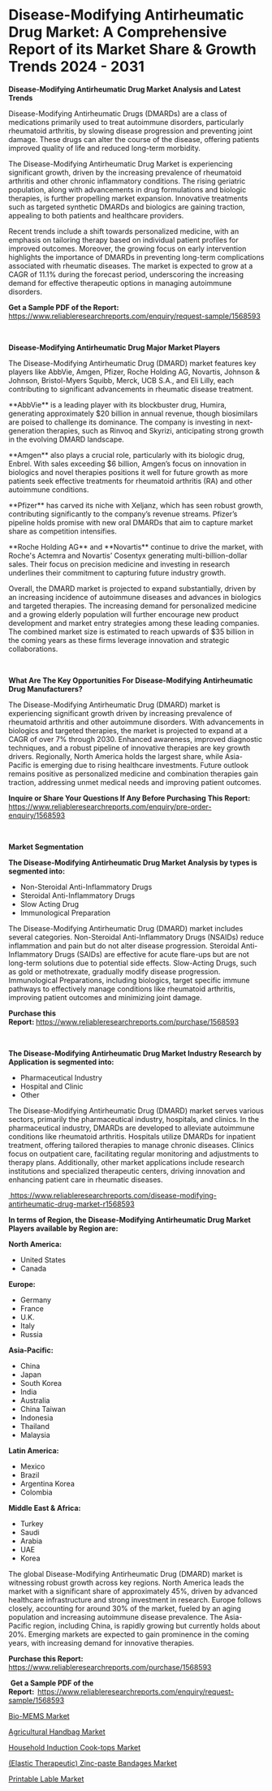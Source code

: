 <p><h1>Disease-Modifying Antirheumatic Drug Market: A Comprehensive Report of its Market Share & Growth Trends 2024 - 2031</h1></p><p><strong>Disease-Modifying Antirheumatic Drug Market Analysis and Latest Trends</strong></p>
<p><p>Disease-Modifying Antirheumatic Drugs (DMARDs) are a class of medications primarily used to treat autoimmune disorders, particularly rheumatoid arthritis, by slowing disease progression and preventing joint damage. These drugs can alter the course of the disease, offering patients improved quality of life and reduced long-term morbidity.</p><p>The Disease-Modifying Antirheumatic Drug Market is experiencing significant growth, driven by the increasing prevalence of rheumatoid arthritis and other chronic inflammatory conditions. The rising geriatric population, along with advancements in drug formulations and biologic therapies, is further propelling market expansion. Innovative treatments such as targeted synthetic DMARDs and biologics are gaining traction, appealing to both patients and healthcare providers.</p><p>Recent trends include a shift towards personalized medicine, with an emphasis on tailoring therapy based on individual patient profiles for improved outcomes. Moreover, the growing focus on early intervention highlights the importance of DMARDs in preventing long-term complications associated with rheumatic diseases. The market is expected to grow at a CAGR of 11.1% during the forecast period, underscoring the increasing demand for effective therapeutic options in managing autoimmune disorders.</p></p>
<p><strong>Get a Sample PDF of the Report:&nbsp;</strong> <a href="https://www.reliableresearchreports.com/enquiry/request-sample/1568593?utm_campaign=13&utm_medium=2&utm_source=Github&utm_content=ia&utm_term=14102024&utm_id=disease-modifying-antirheumatic-drug">https://www.reliableresearchreports.com/enquiry/request-sample/1568593</a></p>
<p>&nbsp;</p>
<p><strong>Disease-Modifying Antirheumatic Drug Major Market Players</strong></p>
<p><p>The Disease-Modifying Antirheumatic Drug (DMARD) market features key players like AbbVie, Amgen, Pfizer, Roche Holding AG, Novartis, Johnson & Johnson, Bristol-Myers Squibb, Merck, UCB S.A., and Eli Lilly, each contributing to significant advancements in rheumatic disease treatment.</p><p>**AbbVie** is a leading player with its blockbuster drug, Humira, generating approximately $20 billion in annual revenue, though biosimilars are poised to challenge its dominance. The company is investing in next-generation therapies, such as Rinvoq and Skyrizi, anticipating strong growth in the evolving DMARD landscape.</p><p>**Amgen** also plays a crucial role, particularly with its biologic drug, Enbrel. With sales exceeding $6 billion, Amgen’s focus on innovation in biologics and novel therapies positions it well for future growth as more patients seek effective treatments for rheumatoid arthritis (RA) and other autoimmune conditions.</p><p>**Pfizer** has carved its niche with Xeljanz, which has seen robust growth, contributing significantly to the company’s revenue streams. Pfizer’s pipeline holds promise with new oral DMARDs that aim to capture market share as competition intensifies.</p><p>**Roche Holding AG** and **Novartis** continue to drive the market, with Roche's Actemra and Novartis’ Cosentyx generating multi-billion-dollar sales. Their focus on precision medicine and investing in research underlines their commitment to capturing future industry growth.</p><p>Overall, the DMARD market is projected to expand substantially, driven by an increasing incidence of autoimmune diseases and advances in biologics and targeted therapies. The increasing demand for personalized medicine and a growing elderly population will further encourage new product development and market entry strategies among these leading companies. The combined market size is estimated to reach upwards of $35 billion in the coming years as these firms leverage innovation and strategic collaborations.</p></p>
<p>&nbsp;</p>
<p><strong>What Are The Key Opportunities For Disease-Modifying Antirheumatic Drug Manufacturers?</strong></p>
<p><p>The Disease-Modifying Antirheumatic Drug (DMARD) market is experiencing significant growth driven by increasing prevalence of rheumatoid arthritis and other autoimmune disorders. With advancements in biologics and targeted therapies, the market is projected to expand at a CAGR of over 7% through 2030. Enhanced awareness, improved diagnostic techniques, and a robust pipeline of innovative therapies are key growth drivers. Regionally, North America holds the largest share, while Asia-Pacific is emerging due to rising healthcare investments. Future outlook remains positive as personalized medicine and combination therapies gain traction, addressing unmet medical needs and improving patient outcomes.</p></p>
<p><strong>Inquire or Share Your Questions If Any Before Purchasing This Report:</strong> <a href="https://www.reliableresearchreports.com/enquiry/pre-order-enquiry/1568593?utm_campaign=13&utm_medium=2&utm_source=Github&utm_content=ia&utm_term=14102024&utm_id=disease-modifying-antirheumatic-drug">https://www.reliableresearchreports.com/enquiry/pre-order-enquiry/1568593</a></p>
<p>&nbsp;</p>
<p><strong>Market Segmentation</strong></p>
<p><strong>The Disease-Modifying Antirheumatic Drug Market Analysis by types is segmented into:</strong></p>
<p><ul><li>Non-Steroidal Anti-Inflammatory Drugs</li><li>Steroidal Anti-Inflammatory Drugs</li><li>Slow Acting Drug</li><li>Immunological Preparation</li></ul></p>
<p><p>The Disease-Modifying Antirheumatic Drug (DMARD) market includes several categories. Non-Steroidal Anti-Inflammatory Drugs (NSAIDs) reduce inflammation and pain but do not alter disease progression. Steroidal Anti-Inflammatory Drugs (SAIDs) are effective for acute flare-ups but are not long-term solutions due to potential side effects. Slow-Acting Drugs, such as gold or methotrexate, gradually modify disease progression. Immunological Preparations, including biologics, target specific immune pathways to effectively manage conditions like rheumatoid arthritis, improving patient outcomes and minimizing joint damage.</p></p>
<p><strong>Purchase this Report:&nbsp;</strong><a href="https://www.reliableresearchreports.com/purchase/1568593?utm_campaign=13&utm_medium=2&utm_source=Github&utm_content=ia&utm_term=14102024&utm_id=disease-modifying-antirheumatic-drug">https://www.reliableresearchreports.com/purchase/1568593</a></p>
<p>&nbsp;</p>
<p><strong>The Disease-Modifying Antirheumatic Drug Market Industry Research by Application is segmented into:</strong></p>
<p><ul><li>Pharmaceutical Industry</li><li>Hospital and Clinic</li><li>Other</li></ul></p>
<p><p>The Disease-Modifying Antirheumatic Drug (DMARD) market serves various sectors, primarily the pharmaceutical industry, hospitals, and clinics. In the pharmaceutical industry, DMARDs are developed to alleviate autoimmune conditions like rheumatoid arthritis. Hospitals utilize DMARDs for inpatient treatment, offering tailored therapies to manage chronic diseases. Clinics focus on outpatient care, facilitating regular monitoring and adjustments to therapy plans. Additionally, other market applications include research institutions and specialized therapeutic centers, driving innovation and enhancing patient care in rheumatic diseases.</p></p>
<p><a href="https://www.reliableresearchreports.com/disease-modifying-antirheumatic-drug-market-r1568593?utm_campaign=13&utm_medium=2&utm_source=Github&utm_content=ia&utm_term=14102024&utm_id=disease-modifying-antirheumatic-drug">&nbsp;https://www.reliableresearchreports.com/disease-modifying-antirheumatic-drug-market-r1568593</a></p>
<p><strong>In terms of Region, the Disease-Modifying Antirheumatic Drug Market Players available by Region are:</strong></p>
<p>
    <p> <strong> North America: </strong>
        <ul>
            <li>United States</li>
            <li>Canada</li>
        </ul>
        </p> 
    <p> <strong> Europe: </strong>
        <ul>
            <li>Germany</li>
            <li>France</li>
            <li>U.K.</li>
            <li>Italy</li>
            <li>Russia</li>
        </ul>
        </p> 
    <p> <strong> Asia-Pacific: </strong>
        <ul>
            <li>China</li>
            <li>Japan</li>
            <li>South Korea</li>
            <li>India</li>
            <li>Australia</li>
            <li>China Taiwan</li>
            <li>Indonesia</li>
            <li>Thailand</li>
            <li>Malaysia</li>
        </ul>
        </p> 
    <p> <strong> Latin America: </strong>
        <ul>
            <li>Mexico</li>
            <li>Brazil</li>
            <li>Argentina Korea</li>
            <li>Colombia</li>
        </ul>
        </p> 
    <p> <strong> Middle East & Africa: </strong>
        <ul>
            <li>Turkey</li>
            <li>Saudi</li>
            <li>Arabia</li>
            <li>UAE</li>
            <li>Korea</li>
        </ul>
    </p>
    </p>
<p><p>The global Disease-Modifying Antirheumatic Drug (DMARD) market is witnessing robust growth across key regions. North America leads the market with a significant share of approximately 45%, driven by advanced healthcare infrastructure and strong investment in research. Europe follows closely, accounting for around 30% of the market, fueled by an aging population and increasing autoimmune disease prevalence. The Asia-Pacific region, including China, is rapidly growing but currently holds about 20%. Emerging markets are expected to gain prominence in the coming years, with increasing demand for innovative therapies.</p></p>
<p><strong>Purchase this Report: </strong><a href="https://www.reliableresearchreports.com/purchase/1568593?utm_campaign=13&utm_medium=2&utm_source=Github&utm_content=ia&utm_term=14102024&utm_id=disease-modifying-antirheumatic-drug">https://www.reliableresearchreports.com/purchase/1568593</a></p>
<p>&nbsp;<strong>Get a Sample PDF of the Report:&nbsp;&nbsp;</strong><a href="https://www.reliableresearchreports.com/enquiry/request-sample/1568593?utm_campaign=13&utm_medium=2&utm_source=Github&utm_content=ia&utm_term=14102024&utm_id=disease-modifying-antirheumatic-drug">https://www.reliableresearchreports.com/enquiry/request-sample/1568593</a></p>
<p><strong></strong></p>
<p><p><a href="https://www.linkedin.com/pulse/market-insights-global-bio-mems-forecast-innovation-trends-2024-vsnde?trk=public_post_embed_feed-article-content&utm_campaign=13&utm_medium=2&utm_source=Github&utm_content=ia&utm_term=14102024&utm_id=disease-modifying-antirheumatic-drug">Bio-MEMS Market</a></p><p><a href="https://github.com/GenaGaines34/Market-Research-Report-List-1/blob/main/agricultural-handbag-market.md?utm_campaign=13&utm_medium=2&utm_source=Github&utm_content=ia&utm_term=14102024&utm_id=disease-modifying-antirheumatic-drug">Agricultural Handbag Market</a></p><p><a href="https://www.linkedin.com/pulse/market-forecasting-change-global-household-induction-cook-tops-riwie?trk=public_post_embed_feed-article-content&utm_campaign=13&utm_medium=2&utm_source=Github&utm_content=ia&utm_term=14102024&utm_id=disease-modifying-antirheumatic-drug">Household Induction Cook-tops Market</a></p><p><a href="https://www.linkedin.com/pulse/digital-transformation-elastic-therapeutic-zinc-paste-bandages-nlqme?trk=public_post_embed_feed-article-content&utm_campaign=13&utm_medium=2&utm_source=Github&utm_content=ia&utm_term=14102024&utm_id=disease-modifying-antirheumatic-drug">(Elastic Therapeutic) Zinc-paste Bandages Market</a></p><p><a href="https://github.com/AbbasMahmud554/Market-Research-Report-List-1/blob/main/printable-lable-market.md?utm_campaign=13&utm_medium=2&utm_source=Github&utm_content=ia&utm_term=14102024&utm_id=disease-modifying-antirheumatic-drug">Printable Lable Market</a></p></p>